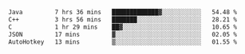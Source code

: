 <!--START_SECTION:waka-->

```txt
Java         7 hrs 36 mins   █████████████▓░░░░░░░░░░░   54.48 %
C++          3 hrs 56 mins   ███████░░░░░░░░░░░░░░░░░░   28.21 %
C            1 hr 29 mins    ██▓░░░░░░░░░░░░░░░░░░░░░░   10.65 %
JSON         17 mins         ▓░░░░░░░░░░░░░░░░░░░░░░░░   02.05 %
AutoHotkey   13 mins         ▒░░░░░░░░░░░░░░░░░░░░░░░░   01.55 %
```

<!--END_SECTION:waka-->
